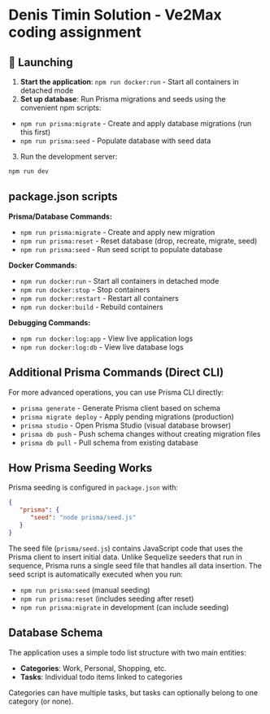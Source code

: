 # Denis Timin Solution - Ve2Max coding assignment

## 🚀 Launching

1. **Start the application**: `npm run docker:run` - Start all containers in detached mode
2. **Set up database**: Run Prisma migrations and seeds using the convenient npm scripts:
- `npm run prisma:migrate` - Create and apply database migrations (run this first)
- `npm run prisma:seed` - Populate database with seed data

3. Run the development server:
```bash
npm run dev
```

## package.json scripts

**Prisma/Database Commands:**
- `npm run prisma:migrate` - Create and apply new migration
- `npm run prisma:reset` - Reset database (drop, recreate, migrate, seed)
- `npm run prisma:seed` - Run seed script to populate database

**Docker Commands:**
- `npm run docker:run` - Start all containers in detached mode
- `npm run docker:stop` - Stop containers
- `npm run docker:restart` - Restart all containers
- `npm run docker:build` - Rebuild containers

**Debugging Commands:**
- `npm run docker:log:app` - View live application logs
- `npm run docker:log:db` - View live database logs

## Additional Prisma Commands (Direct CLI)

For more advanced operations, you can use Prisma CLI directly:
- `prisma generate` - Generate Prisma client based on schema
- `prisma migrate deploy` - Apply pending migrations (production)
- `prisma studio` - Open Prisma Studio (visual database browser)
- `prisma db push` - Push schema changes without creating migration files
- `prisma db pull` - Pull schema from existing database

## How Prisma Seeding Works

Prisma seeding is configured in `package.json` with:
```json
{
   "prisma": {
      "seed": "node prisma/seed.js"
   }
}
```

The seed file (`prisma/seed.js`) contains JavaScript code that uses the Prisma client to insert initial data. Unlike Sequelize seeders that run in sequence, Prisma runs a single seed file that handles all data insertion. The seed script is automatically executed when you run:
- `npm run prisma:seed` (manual seeding)
- `npm run prisma:reset` (includes seeding after reset)
- `npm run prisma:migrate` in development (can include seeding)

## Database Schema

The application uses a simple todo list structure with two main entities:
- **Categories**: Work, Personal, Shopping, etc.
- **Tasks**: Individual todo items linked to categories

Categories can have multiple tasks, but tasks can optionally belong to one category (or none).
